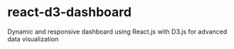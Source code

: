 # react-d3-dashboard
Dynamic and responsive dashboard using React.js with D3.js for advanced data visualization
